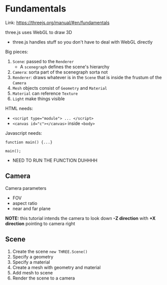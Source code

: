 # Fundamentals

Link: https://threejs.org/manual/#en/fundamentals

three.js uses WebGL to draw 3D
 - three.js handles stuff so you don't have to deal with WebGL directly

Big pieces:
 
 1. `Scene`: passed to the `Renderer`
     - A `scenegraph` defines the scene's hierarchy
 2. `Camera`: sorta part of the scenegraph sorta not
 3. `Renderer`: draws whatever is in the `Scene` that is inside the frustum of the `Camera`
 4. `Mesh` objects consist of  `Geometry` and `Material`
 5. `Material` can reference `Texture`
 6. `Light` make things visible

HTML needs:
  - `<script type="module"> ... </script>`
  - `<canvas id="c"></canvas>` inside `<body>`

Javascript needs:

```
function main() {...}

main();
```
 - NEED TO RUN THE FUNCTION DUHHHH
 
## Camera

Camera parameters
 - FOV
 - aspect ratio
 - near and far plane

**NOTE:** this tutorial intends the camera to look down **-Z direction** with **+X direction** pointing to camera right

## Scene

 1. Create the scene `new THREE.Scene()`
 2. Specify a geometry
 3. Specify a material
 4. Create a mesh with geometry and material
 5. Add mesh to scene
 6. Render the scene to a camera